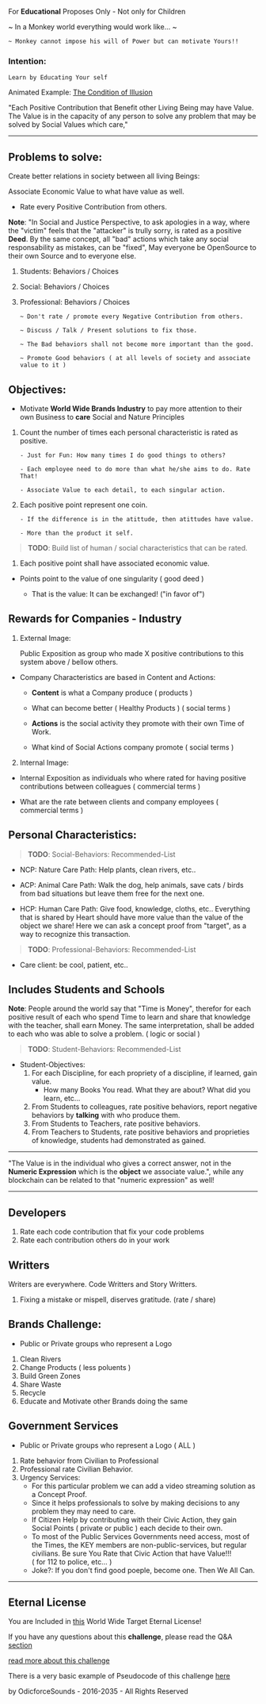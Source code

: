 For **Educational** Proposes Only - Not only for Children

~ In a Monkey world everything would work like... ~

    ~ Monkey cannot impose his will of Power but can motivate Yours!!

### Intention:

    Learn by Educating Your self

Animated Example: [The Condition of Illusion](https://play.odicforcesounds.com)

"Each Positive Contribution that Benefit other Living Being may have Value. The Value
is in the capacity of any person to solve any problem that may be solved by Social Values which care,"

---

## Problems to solve:

Create better relations in society between all living Beings:

Associate Economic Value to what have value as well.

- Rate every Positive Contribution from others.

**Note**: "In Social and Justice Perspective, to ask apologies in a way, where the "victim" feels that the "attacker"
is trully sorry, is rated as a positive **Deed**. By the same concept, all "bad" actions which take any
social responsability as mistakes, can be "fixed", May everyone be OpenSource to their own Source and to everyone else.

1.  Students: Behaviors / Choices
2.  Social: Behaviors / Choices
3.  Professional: Behaviors / Choices

        ~ Don't rate / promote every Negative Contribution from others.

        ~ Discuss / Talk / Present solutions to fix those.

        ~ The Bad behaviors shall not become more important than the good.

        ~ Promote Good behaviors ( at all levels of society and associate value to it )

## Objectives:

- Motivate **World Wide Brands Industry** to pay more attention to their own Business to **care** Social and Nature Principles

1.  Count the number of times each personal characteristic is rated as positive.

        - Just for Fun: How many times I do good things to others?

        - Each employee need to do more than what he/she aims to do. Rate That!

        - Associate Value to each detail, to each singular action.

2.  Each positive point represent one coin.

        - If the difference is in the atittude, then atittudes have value.

        - More than the product it self.

> **TODO**: Build list of human / social characteristics that can be rated.

1. Each positive point shall have associated economic value.

- Points point to the value of one singularity ( good deed )

  - That is the value: It can be exchanged! ("in favor of")

## Rewards for Companies - Industry

1. External Image:

   Public Exposition as group who made X positive contributions to this system above / bellow others.

- Company Characteristics are based in Content and Actions:

  - **Content** is what a Company produce ( products )

  - What can become better ( Healthy Products ) ( social terms )

  - **Actions** is the social activity they promote with their own Time of Work.

  - What kind of Social Actions company promote ( social terms )

2. Internal Image:

- Internal Exposition as individuals who where rated for having positive contributions between colleagues ( commercial terms )

- What are the rate between clients and company employees ( commercial terms )

## Personal Characteristics:

> **TODO**: Social-Behaviors: Recommended-List

- NCP: Nature Care Path: Help plants, clean rivers, etc..

- ACP: Animal Care Path: Walk the dog, help animals, save cats / birds from bad situations but leave them free for the
  next one.

- HCP: Human Care Path: Give food, knowledge, cloths, etc.. Everything that is
  shared by Heart should have more value than the value of the object we share!
  Here we can ask a concept proof from "target", as a way to recognize this transaction.

> **TODO**: Professional-Behaviors: Recommended-List

- Care client: be cool, patient, etc..

## Includes Students and Schools

**Note**: People around the world say that "Time is Money", therefor for each positive result of each who spend Time to
learn and share that knowledge with the teacher, shall earn Money. The same interpretation, shall be added to each who was able to solve a problem. ( logic or
social )

> **TODO**: Student-Behaviors: Recommended-List

- Student-Objectives:
  1. For each Discipline, for each propriety of a discipline, if learned, gain value.
     - How many Books You read. What they are about? What did you learn, etc...
  2. From Students to colleagues, rate positive behaviors, report negative behaviors by **talking** with who produce them.
  3. From Students to Teachers, rate positive behaviors.
  4. From Teachers to Students, rate positive behaviors and proprieties of knowledge, students had demonstrated as gained.

---

"The Value is in the individual who gives a correct answer, not in the **Numeric Expression** which is the **object** we associate value.", while any blockchain can be related to that "numeric expression" as well!

---

## Developers

1. Rate each code contribution that fix your code problems
2. Rate each contribution others do in your work

## Writters

Writers are everywhere. Code Writters and Story Writters.

1. Fixing a mistake or mispell, diserves gratitude. (rate / share)

## Brands Challenge:

- Public or Private groups who represent a Logo

1. Clean Rivers
2. Change Products ( less poluents )
3. Build Green Zones
4. Share Waste
5. Recycle
6. Educate and Motivate other Brands doing the same

## Government Services

- Public or Private groups who represent a Logo ( ALL )

1. Rate behavior from Civilian to Professional
2. Professional rate Civilian Behavior.
3. Urgency Services:
   - For this particular problem we can add a video streaming solution as a Concept Proof.
   - Since it helps professionals to solve by making decisions to any problem they may need to care.
   - If Citizen Help by contributing with their Civic Action, they gain Social Points ( private or public ) each decide
     to their own.
   - To most of the Public Services Governments need access, most of the Times, the KEY members are
     non-public-services, but regular civilians. Be sure You Rate that Civic Action that have Value!!!  
     ( for 112 to police, etc... )
   - Joke?: If you don't find good poeple, become one. Then We All Can.

---

## Eternal License

You are Included in [this](https://art.odicforcesounds.com/pages/License/index.html) World Wide Target Eternal License!

If you have any questions about this <b>challenge</b>, please read the Q&A [section](./plan/Questions.md)

[read more about this challenge](./Tao/Tao.md)

There is a very basic example of Pseudocode of this challenge [here](./plan/psudoCode.md)

by OdicforceSounds - 2016-2035 - All Rights Reserved
